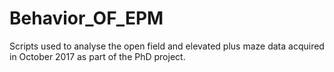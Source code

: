 # Behavior_OF_EPM

Scripts used to analyse the open field and elevated plus maze data acquired in October 2017 as part of the PhD project.
